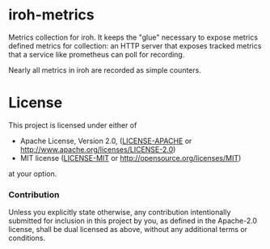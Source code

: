 # iroh-metrics

Metrics collection for iroh. It keeps the "glue" necessary to expose metrics defined metrics for collection: an HTTP server that exposes tracked metrics that a service like prometheus can poll for recording.

Nearly all metrics in iroh are recorded as simple counters.

# License

This project is licensed under either of

 * Apache License, Version 2.0, ([LICENSE-APACHE](LICENSE-APACHE) or
   http://www.apache.org/licenses/LICENSE-2.0)
 * MIT license ([LICENSE-MIT](LICENSE-MIT) or
   http://opensource.org/licenses/MIT)

at your option.

### Contribution

Unless you explicitly state otherwise, any contribution intentionally submitted
for inclusion in this project by you, as defined in the Apache-2.0 license,
shall be dual licensed as above, without any additional terms or conditions.
